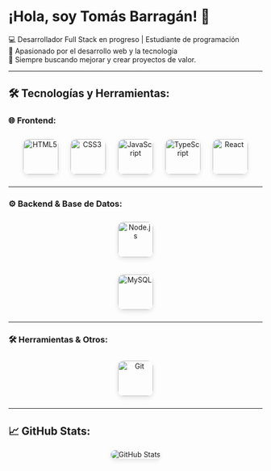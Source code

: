 # ¡Hola, soy **Tomás Barragán**! 👋

💻 Desarrollador Full Stack en progreso | Estudiante de programación  
🎯 Apasionado por el desarrollo web y la tecnología  
🚀 Siempre buscando mejorar y crear proyectos de valor.  

---

## 🛠️ Tecnologías y Herramientas:

### 🌐 **Frontend:**
<p align="center">
  <img src="https://cdn.jsdelivr.net/gh/devicons/devicon/icons/html5/html5-original.svg" height="70" alt="HTML5" style="border-radius: 12px; box-shadow: 0 4px 8px rgba(0, 0, 0, 0.1); margin: 10px;"/>
  <img src="https://cdn.jsdelivr.net/gh/devicons/devicon/icons/css3/css3-original.svg" height="70" alt="CSS3" style="border-radius: 12px; box-shadow: 0 4px 8px rgba(0, 0, 0, 0.1); margin: 10px;"/>
  <img src="https://cdn.jsdelivr.net/gh/devicons/devicon/icons/javascript/javascript-original.svg" height="70" alt="JavaScript" style="border-radius: 12px; box-shadow: 0 4px 8px rgba(0, 0, 0, 0.1); margin: 10px;"/>
  <img src="https://cdn.jsdelivr.net/gh/devicons/devicon/icons/typescript/typescript-original.svg" height="70" alt="TypeScript" style="border-radius: 12px; box-shadow: 0 4px 8px rgba(0, 0, 0, 0.1); margin: 10px;"/>
  <img src="https://cdn.jsdelivr.net/gh/devicons/devicon/icons/react/react-original.svg" height="70" alt="React" style="border-radius: 12px; box-shadow: 0 4px 8px rgba(0, 0, 0, 0.1); margin: 10px;"/>
</p>

---

### ⚙️ **Backend & Base de Datos:**
<p align="center">
  <img src="https://upload.wikimedia.org/wikipedia/commons/d/d9/Node.js_logo.svg" height="70" alt="Node.js" style="border-radius: 12px; box-shadow: 0 4px 8px rgba(0, 0, 0, 0.1); margin: 10px;"/>
</p>

<p align="center">
 <img src="https://upload.wikimedia.org/wikipedia/commons/8/89/MySQL_logo_2015.svg" height="70" alt="MySQL" style="border-radius: 12px; box-shadow: 0 4px 8px rgba(0, 0, 0, 0.1); margin: 10px;"/></p>

---

### 🛠️ **Herramientas & Otros:**
<p align="center">
  <img src="https://cdn.jsdelivr.net/gh/devicons/devicon/icons/git/git-original.svg" height="70" alt="Git" style="border-radius: 12px; box-shadow: 0 4px 8px rgba(0, 0, 0, 0.1); margin: 10px;"/>
</p>

---

## 📈 **GitHub Stats:**
<p align="center">
  <img src="https://github-readme-stats.vercel.app/api?username=TomasBarragan&show_icons=true&theme=radical" alt="GitHub Stats" style="border-radius: 12px; box-shadow: 0 4px 8px rgba(0, 0, 0, 0.1);"/>
</p>

